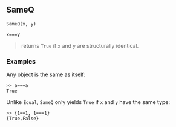 ## SameQ

```
SameQ(x, y)

x===y
```

> returns `True` if `x` and `y` are structurally identical.

### Examples

Any object is the same as itself:

```
>> a===a
True
```

Unlike `Equal`, `SameQ` only yields `True` if `x` and `y` have the same type:

```
>> {1==1, 1===1}
{True,False}
```
